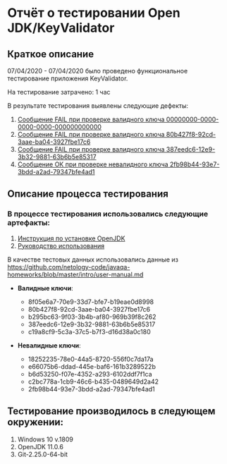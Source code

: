 # Отчёт о тестировании Open JDK/KeyValidator
## Краткое описание
07/04/2020 - 07/04/2020 было проведено функциональное тестирование приложения KeyValidator.

На тестирование затрачено: 1 час

В результате тестирования выявлены следующие дефекты:

1. [Сообщение FAIL при проверке валидного ключа 00000000-0000-0000-0000-000000000000](https://github.com/baskrasen/javaqa-homeworks-1-keyvalidator/issues/1)
2. [Сообщение FAIL при проверке валидного ключа 80b427f8-92cd-3aae-ba04-3927fbe17c6](https://github.com/baskrasen/javaqa-homeworks-1-keyvalidator/issues/2)
3. [Сообщение FAIL при проверке валидного ключа 387eedc6-12e9-3b32-9881-63b6b5e85317](https://github.com/baskrasen/javaqa-homeworks-1-keyvalidator/issues/3)
4. [Сообщение ОК при проверке невалидного ключа 2fb98b44-93e7-3bdd-a2ad-79347bfe4ad1](https://github.com/baskrasen/javaqa-homeworks-1-keyvalidator/issues/4)
## Описание процесса тестирования
### В процессе тестирования использовались следующие артефакты:

1. [Инструкция по установке OpenJDK](https://github.com/netology-code/javaqa-homeworks/blob/master/intro/openjdk11-manual.md)
2. [Руководство использования](https://github.com/netology-code/javaqa-homeworks/blob/master/intro/user-manual.md)


В качестве тестовых данных использовались данные из https://github.com/netology-code/javaqa-homeworks/blob/master/intro/user-manual.md

* **Валидные ключи**:

  * 8f05e6a7-70e9-33d7-bfe7-b19eae0d8998
  * 80b427f8-92cd-3aae-ba04-3927fbe17c6
  * b295bc63-9f03-3b4b-af80-969b39f8c262
  * 387eedc6-12e9-3b32-9881-63b6b5e85317
  * c19a8cf9-5c3a-37c5-b7f3-d16d38a0c180
* **Невалидные ключи**:

  * 18252235-78e0-44a5-8720-556f0c7da17a
  * e66075b6-ddad-445e-baf6-161b3289522b
  * b6d53250-f07e-4352-a293-6102ddf7f1ca
  * c2bc778a-1cb9-46c6-b435-0489649d2a42
  * 2fb98b44-93e7-3bdd-a2ad-79347bfe4ad1
## Тестирование производилось в следующем окружении:
 
1. Windows 10 v.1809
2. OpenJDK 11.0.6
3. Git-2.25.0-64-bit